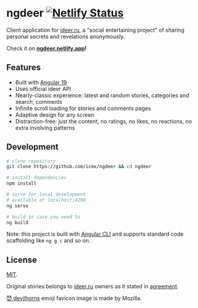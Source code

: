 # ngdeer [![Netlify Status](https://api.netlify.com/api/v1/badges/10f5c8ff-868b-4127-9a5d-3732e1ac3283/deploy-status)](https://ngdeer.netlify.app/)

Client application for [ideer.ru](https://ideer.ru/), a "social entertaining project" of sharing personal secrets and revelations anonymously.

Check it on **[ngdeer.netlify.app](https://ngdeer.netlify.app/)!**

## Features

  - Built with [Angular 19](https://angular.dev/)
  - Uses official ideer API
  - Nearly-classic experience: latest and random stories, categories and search, comments
  - Infinite scroll loading for stories and comments pages
  - Adaptive design for any screen
  - Distraction-free: just the content, no ratings, no likes, no reactions, no extra involving patterns

## Development

```sh
# clone repository
git clone https://github.com/icmx/ngdeer && cd ngdeer

# install dependencies
npm install

# serve for local development
# available at localhost:4200
ng serve

# build in case you need to
ng build
```

Note: this project is built with [Angular CLI](https://angular.dev/tools/cli) and supports standard code scaffolding like `ng g c` and so on.

## License

[MIT](./LICENSE).

Original stories belongs to [ideer.ru](https://ideer.ru/) owners as it stated in [agreement](https://ideer.ru/info/agreement).

[😈 devilhorns](https://github.com/mozilla/fxemoji/blob/270af343bee346d8221f87806d2b1eee0438431a/svgs/FirefoxEmoji/u1F608-devilhorns.svg) emoji favicon image is made by Mozilla.

